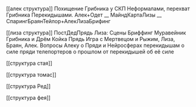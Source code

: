 [[алек структура]]
Похищение Грибника у СКП Неформалами, перехват Грибника Перекидышами.
Алек+Одет __ МайндКартаЛизы __ СпарингБраянТейлор+АлекЛизаБрифинг 

[[лиза структура]] ПостДедПрядь
Лиза: Сцены
	Бриффинг
	Муравейник
		Грибника и Дрём
		Койка Прядь
		Игра с Мертвецом и Рыжим, Лиза, Браян, Алек.
			Вопросы
				Алеку о Пряди и Нейросферах
				перекидышам
					о силе 
						пряди
						телепортеров
					о прошлом
				от перекидышей об её силе

[[структура стая]]

[[структура томас]]

[[структура Ред]]

[[структура фея]]